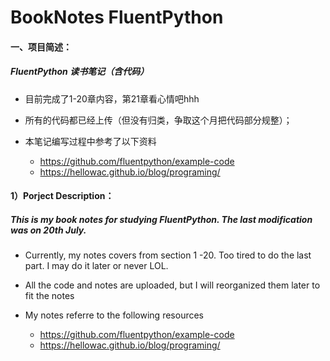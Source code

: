 # BookNotes FluentPython
#### 一、项目简述：

##### FluentPython 读书笔记（含代码）

* 目前完成了1-20章内容，第21章看心情吧hhh

* 所有的代码都已经上传（但没有归类，争取这个月把代码部分规整）；
* 本笔记编写过程中参考了以下资料
  * https://github.com/fluentpython/example-code
  * https://hellowac.github.io/blog/programing/





#### 1）Porject Description：

##### __This is my book notes for studying FluentPython. The last modification was on 20th July__.

* Currently, my notes covers from section 1 -20. Too tired to do the last part. I may do it later or never LOL.

* All the code and notes are uploaded, but I will reorganized them later to fit the notes

* My notes referre to the following resources

  * https://github.com/fluentpython/example-code
  * https://hellowac.github.io/blog/programing/

  
